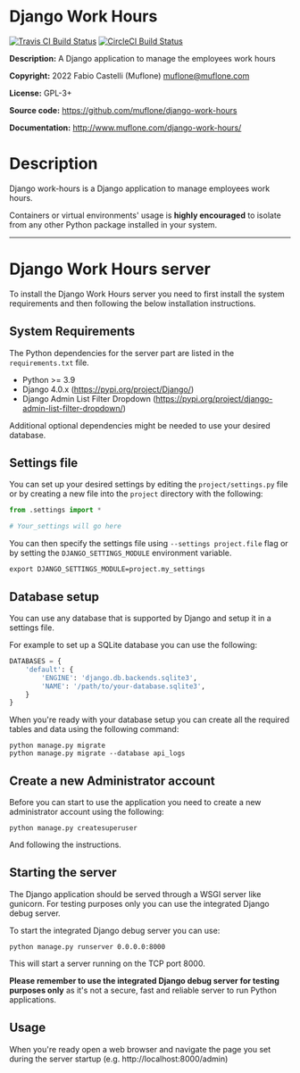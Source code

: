 # Django Work Hours
[![Travis CI Build Status](https://img.shields.io/travis/com/muflone/django-work-hours/master.svg)](https://www.travis-ci.com/github/muflone/django-work-hours)
[![CircleCI Build Status](https://img.shields.io/circleci/project/github/muflone/django-work-hours/master.svg)](https://circleci.com/gh/muflone/django-work-hours)

**Description:** A Django application to manage the employees work hours 

**Copyright:** 2022 Fabio Castelli (Muflone) <muflone@muflone.com>

**License:** GPL-3+

**Source code:** https://github.com/muflone/django-work-hours

**Documentation:** http://www.muflone.com/django-work-hours/

# Description

Django work-hours is a Django application to manage employees work hours.

Containers or virtual environments' usage is **highly encouraged** to
isolate from any other Python package installed in your system.

---

# Django Work Hours server

To install the Django Work Hours server you need to first install the
system requirements and then following the below installation
instructions.  

## System Requirements

The Python dependencies for the server part are listed in the
`requirements.txt` file.

* Python >= 3.9
* Django 4.0.x (https://pypi.org/project/Django/)
* Django Admin List Filter Dropdown (https://pypi.org/project/django-admin-list-filter-dropdown/)

Additional optional dependencies might be needed to use your desired
database.

## Settings file

You can set up your desired settings by editing the `project/settings.py`
file or by creating a new file into the `project` directory with the
following:

```python
from .settings import *

# Your_settings will go here
```

You can then specify the settings file using `--settings project.file`
flag or by setting the `DJANGO_SETTINGS_MODULE` environment variable.

```shell
export DJANGO_SETTINGS_MODULE=project.my_settings
```

## Database setup

You can use any database that is supported by Django and setup it
in a settings file.

For example to set up a SQLite database you can use the following:

```python
DATABASES = {
    'default': {
        'ENGINE': 'django.db.backends.sqlite3',
        'NAME': '/path/to/your-database.sqlite3',
    }
}
```

When you're ready with your database setup you can create all the
required tables and data using the following command:

```shell
python manage.py migrate
python manage.py migrate --database api_logs
```

## Create a new Administrator account

Before you can start to use the application you need to create a new
administrator account using the following:

```shell
python manage.py createsuperuser
```

And following the instructions.

## Starting the server

The Django application should be served through a WSGI server like
gunicorn. For testing purposes only you can use the integrated Django
debug server.

To start the integrated Django debug server you can use:

```shell
python manage.py runserver 0.0.0.0:8000
```

This will start a server running on the TCP port 8000.

**Please remember to use the integrated Django debug server for
testing purposes only** as it's not a secure, fast and reliable
server to run Python applications.

## Usage

When you're ready open a web browser and navigate the page you set
during the server startup (e.g. http://localhost:8000/admin)
